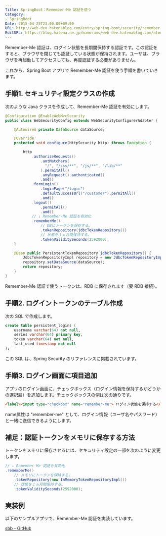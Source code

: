 ```yaml
---
Title: SpringBoot：Remember-Me 認証を使う
Category:
- SpringBoot
Date: 2015-04-25T23:00:00+09:00
URL: http://web-dev.hatenablog.com/entry/spring-boot/security/remember-me
EditURL: https://blog.hatena.ne.jp/mamorums/web-dev.hatenablog.com/atom/entry/10328749687179332433
---
```


Remember-Me 認証は、ログイン状態を長期間保持する認証です。この認証をすると、ブラウザを閉じても認証している状態が保持されます。ユーザは、ブラウザを再起動してアクセスしても、再度認証する必要がありません。

これから、Spring Boot アプリで Remember-Me 認証を使う手順を書いていきます。


## 手順1. セキュリティ設定クラスの作成
次のような Java クラスを作成して、Remember-Me 認証を有効にします。

```java
@Configuration @EnableWebMvcSecurity
public class WebSecurityConfig extends WebSecurityConfigurerAdapter {

    @Autowired private DataSource dataSource;

    @Override
    protected void configure(HttpSecurity http) throws Exception {

        http
            .authorizeRequests()
                .antMatchers(
                  "/", "/css/**", "/js/**", "/lib/**"
                ).permitAll()
                .anyRequest().authenticated()
                .and()
            .formLogin()
                .loginPage("/login")
                .defaultSuccessUrl("/customer").permitAll()
                .and()
            .logout()
                .permitAll()
                .and()
            // ↓ Remember-Me 認証を有効化
            .rememberMe()
            	// DBにトークンを保存する。
            	.tokenRepository(jdbcTokenRepository())
            	// 状態を１ヵ月間保持する。
            	.tokenValiditySeconds(2592000);
    }

    @Bean public PersistentTokenRepository jdbcTokenRepository() {
    	JdbcTokenRepositoryImpl repository = new JdbcTokenRepositoryImpl();
    	repository.setDataSource(dataSource);
    	return repository;
    }
}
```

Remember-Me 認証で使うトークンは、RDB に保存されます（要 RDB 接続）。


## 手順2. ログイントークンのテーブル作成
次の SQL で作成します。

```sql
create table persistent_logins (
	username varchar(64) not null,
	series varchar(64) primary key,
	token varchar(64) not null,
	last_used timestamp not null
);
```

この SQL は、Spring Security のリファレンスに掲載されています。


## 手順3. ログイン画面に項目追加
アプリのログイン画面に、チェックボックス（ログイン情報を保持するかどうかの選択肢）を追加します。チェックボックスの例は次の通りです。

```html
<label><input type="checkbox" name="remember-me"> ログイン状態を保持する</label>
```

name属性は "remember-me" として、ログイン情報（ユーザ名やパスワード）と一緒に送信できるようにします。


## 補足：認証トークンをメモリに保存する方法
トークンをメモリに保存させるには、セキュリティ設定の一部を次のように変更します。

```java
// ↓ Remember-Me 認証を有効化
.rememberMe()
  	// メモリにトークンを保持する。
  	.tokenRepository(new InMemoryTokenRepositoryImpl())
  	// 状態を１ヵ月間保持する。
  	.tokenValiditySeconds(2592000);
```


## 実装例
以下のサンプルアプリで、Remember-Me 認証を実装しています。

[sbb  - GitHub](https://github.com/mamorum/blog/tree/master/code/sbb)
